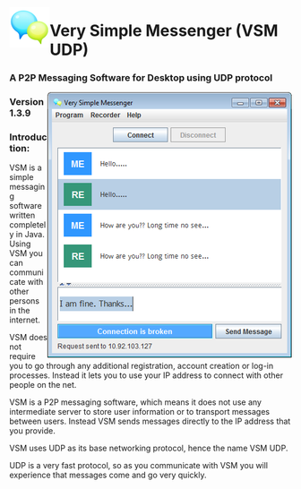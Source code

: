 <img src = "/resources/app-003.png" al="Icon" align="left"> <h1>Very Simple Messenger (VSM UDP)</h1>
<h3>A P2P Messaging Software for Desktop using UDP protocol</h3>
<img src = "/screen_shot/s6.png" al="VSM UDP Main Window" align="right">
<h3>Version 1.3.9</h3>

<h3>Introduction:</h3>
<p>VSM is a simple messaging software written completely in Java.
Using VSM you can communicate with other persons in the internet.</p>
<p>VSM does not require you to go through any additional registration, account creation or log-in processes.
Instead it lets you to use your IP address to connect with other people on the net.</p>
<p>VSM is a P2P messaging software, which means it does not use any intermediate server
to store user information or to transport messages between users.
Instead VSM sends messages directly to the IP address that you provide.</p>
<p>VSM uses UDP as its base networking protocol, hence the name VSM UDP.</p>
<p>UDP is a very fast protocol, so as you communicate with VSM
you will experience that messages come and go very quickly.</p>

